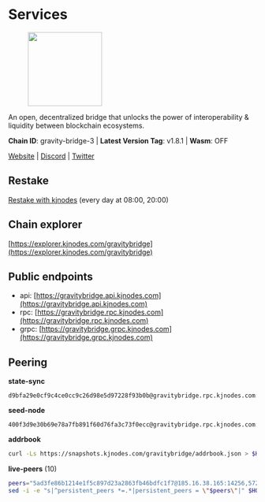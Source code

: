 # Services

<figure><img src="https://raw.githubusercontent.com/kj89/testnet_manuals/main/pingpub/logos/gravitybridge.png" width="150" alt=""><figcaption></figcaption></figure>

An open, decentralized bridge that unlocks the power of  interoperability & liquidity between blockchain ecosystems.

**Chain ID**: gravity-bridge-3 | **Latest Version Tag**: v1.8.1 | **Wasm**: OFF

[Website](https://www.gravitybridge.net) | [Discord](https://discord.gg/ARV8dTSjAk) | [Twitter](https://twitter.com/gravity_bridge)

## Restake

[Restake with kjnodes](https://restake.app/gravitybridge/gravityvaloper1nw3uavthnjwsgrrjzav2wdg9m0pw7k4fc7hvlz) (every day at 08:00, 20:00)
## Chain explorer
[https://explorer.kjnodes.com/gravitybridge](https://explorer.kjnodes.com/gravitybridge)

## Public endpoints

* api: [https://gravitybridge.api.kjnodes.com](https://gravitybridge.api.kjnodes.com)
* rpc: [https://gravitybridge.rpc.kjnodes.com](https://gravitybridge.rpc.kjnodes.com)
* grpc: [https://gravitybridge.grpc.kjnodes.com](https://gravitybridge.grpc.kjnodes.com)

## Peering

**state-sync**

```text
d9bfa29e0cf9c4ce0cc9c26d98e5d97228f93b0b@gravitybridge.rpc.kjnodes.com:26656
```

**seed-node**

```text
400f3d9e30b69e78a7fb891f60d76fa3c73f0ecc@gravitybridge.rpc.kjnodes.com:26659
```

**addrbook**
```bash
curl -Ls https://snapshots.kjnodes.com/gravitybridge/addrbook.json > $HOME/.gravity/config/addrbook.json
```

**live-peers** (10)
```bash
peers="5ad3fe86b1214e1f5c897d23a2863fb46bdfc1f7@185.16.38.165:14256,572d417e11368f588d110efdeb7102a6a3c0752d@161.35.224.108:26656,d9bfa29e0cf9c4ce0cc9c26d98e5d97228f93b0b@65.109.88.38:26656,4bebde6a1b2907bd3cc167d2802b909770cbfda1@137.184.197.230:26656,32ec6bad2b67212d2cde5e01554cd2d22940ce03@142.132.154.176:26656,8357279ecb5f1b80eda324762a1406868c89bb5a@172.105.103.88:26656,c4385ec685f08dfd635df6d21be9dfbdfdb52896@161.97.182.71:26656,74efecf52ba78626d4ba796fb6073fa9cb26b19e@65.108.11.250:26656,8bc91ffabd860b6b54766ac3788d7c284e45b964@174.138.30.240:26656,930f874c17eff988acd8eb761fea8d4873ea6eb3@185.249.227.231:29656"
sed -i -e "s|^persistent_peers *=.*|persistent_peers = \"$peers\"|" $HOME/.gravity/config/config.toml
```
